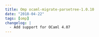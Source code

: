 ```yaml
---
title: Omp ocaml-migrate-parsetree-1.0.10
date: "2018-04-22"
tags: [omp]
changelog: |
  - Add support for OCaml 4.07
---
```


